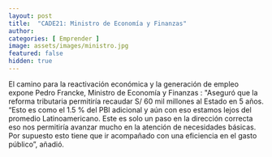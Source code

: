 ```yaml
---
layout: post
title:  "CADE21: Ministro de Economía y Finanzas" 
author: 
categories: [ Emprender ]
image: assets/images/ministro.jpg
featured: false
hidden: true
---
```

El camino para la reactivación económica y la generación de empleo expone Pedro Francke, Ministro de Economía y Finanzas : "Aseguró que la reforma tributaria permitiría recaudar S/ 60 mil millones al Estado en 5 años. “Esto es como el 1.5 % del PBI adicional y aún con eso estamos lejos del promedio Latinoamericano. Este es solo un paso en la dirección correcta eso nos permitiría avanzar mucho en la atención de necesidades básicas. Por supuesto esto tiene que ir acompañado con una eficiencia en el gasto público”, añadió.




<!-- #### So how do we do spoilers?

```html
<span class="spoiler">My hidden paragraph here.</span>
``` -->
